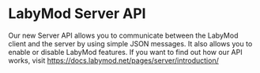 # LabyMod Server API
Our new Server API allows you to communicate between the LabyMod client and the server by using simple JSON messages. It also allows you to enable or disable LabyMod features. 
If you want to find out how our API works, visit https://docs.labymod.net/pages/server/introduction/
